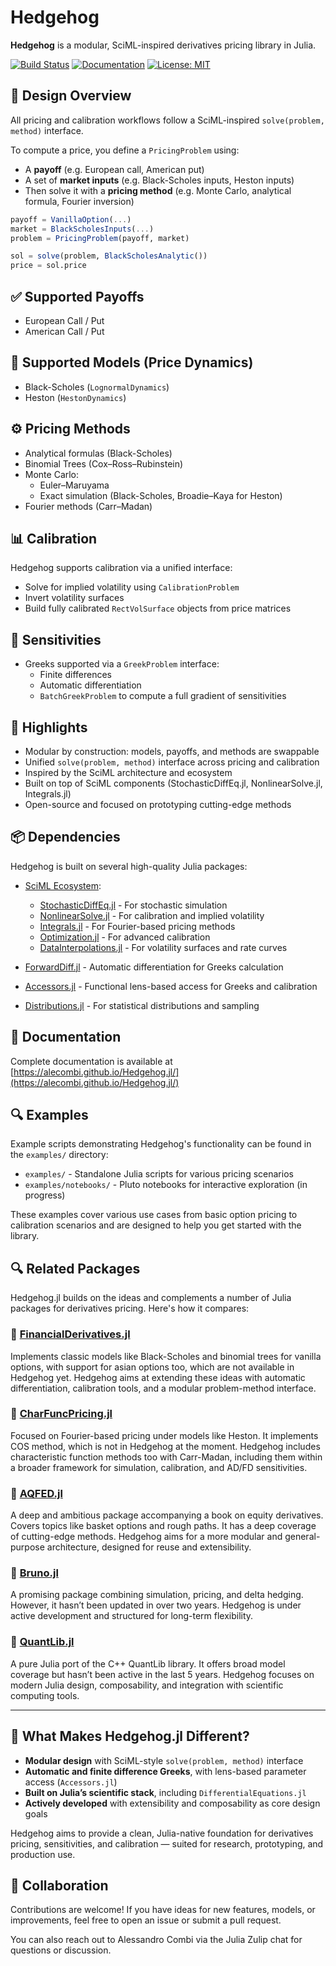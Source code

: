 # Hedgehog

**Hedgehog** is a modular, SciML-inspired derivatives pricing library in Julia.

[![Build Status](https://github.com/aleCombi/Hedgehog.jl/actions/workflows/CI.yml/badge.svg?branch=master)](https://github.com/aleCombi/Hedgehog.jl/actions/workflows/CI.yml?query=branch%3Amaster)
[![Documentation](https://img.shields.io/badge/docs-stable-blue.svg)](https://alecombi.github.io/Hedgehog.jl/)
[![License: MIT](https://img.shields.io/badge/License-MIT-green.svg)](LICENSE)

## 📐 Design Overview

All pricing and calibration workflows follow a SciML-inspired `solve(problem, method)` interface.

To compute a price, you define a `PricingProblem` using:

- A **payoff** (e.g. European call, American put)
- A set of **market inputs** (e.g. Black-Scholes inputs, Heston inputs)
- Then solve it with a **pricing method** (e.g. Monte Carlo, analytical formula, Fourier inversion)

```julia
payoff = VanillaOption(...)
market = BlackScholesInputs(...)
problem = PricingProblem(payoff, market)

sol = solve(problem, BlackScholesAnalytic())
price = sol.price
```

## ✅ Supported Payoffs

- European Call / Put
- American Call / Put

## 🧠 Supported Models (Price Dynamics)

- Black-Scholes (`LognormalDynamics`)
- Heston (`HestonDynamics`)

## ⚙️ Pricing Methods

- Analytical formulas (Black-Scholes)
- Binomial Trees (Cox–Ross–Rubinstein)
- Monte Carlo:
  - Euler–Maruyama
  - Exact simulation (Black-Scholes, Broadie–Kaya for Heston)
- Fourier methods (Carr–Madan)

## 📊 Calibration

Hedgehog supports calibration via a unified interface:

- Solve for implied volatility using `CalibrationProblem`
- Invert volatility surfaces
- Build fully calibrated `RectVolSurface` objects from price matrices

## 🧮 Sensitivities

- Greeks supported via a `GreekProblem` interface:
  - Finite differences
  - Automatic differentiation
  - `BatchGreekProblem` to compute a full gradient of sensitivities

## 🚀 Highlights

- Modular by construction: models, payoffs, and methods are swappable
- Unified `solve(problem, method)` interface across pricing and calibration
- Inspired by the SciML architecture and ecosystem
- Built on top of SciML components (StochasticDiffEq.jl, NonlinearSolve.jl, Integrals.jl)
- Open-source and focused on prototyping cutting-edge methods

## 📦 Dependencies

Hedgehog is built on several high-quality Julia packages:

- [SciML Ecosystem](https://sciml.ai/): 
  - [StochasticDiffEq.jl](https://github.com/SciML/StochasticDiffEq.jl) - For stochastic simulation
  - [NonlinearSolve.jl](https://github.com/SciML/NonlinearSolve.jl) - For calibration and implied volatility
  - [Integrals.jl](https://github.com/SciML/Integrals.jl) - For Fourier-based pricing methods
  - [Optimization.jl](https://github.com/SciML/Optimization.jl) - For advanced calibration
  - [DataInterpolations.jl](https://github.com/SciML/DataInterpolations.jl) - For volatility surfaces and rate curves

- [ForwardDiff.jl](https://github.com/JuliaDiff/ForwardDiff.jl) - Automatic differentiation for Greeks calculation
- [Accessors.jl](https://github.com/JuliaObjects/Accessors.jl) - Functional lens-based access for Greeks and calibration
- [Distributions.jl](https://github.com/JuliaStats/Distributions.jl) - For statistical distributions and sampling

## 📖 Documentation

Complete documentation is available at [https://alecombi.github.io/Hedgehog.jl/](https://alecombi.github.io/Hedgehog.jl/)

## 🔍 Examples

Example scripts demonstrating Hedgehog's functionality can be found in the `examples/` directory:

- `examples/` - Standalone Julia scripts for various pricing scenarios
- `examples/notebooks/` - Pluto notebooks for interactive exploration (in progress)

These examples cover various use cases from basic option pricing to calibration scenarios and are designed to help you get started with the library.

## 🔍 Related Packages

Hedgehog.jl builds on the ideas and complements a number of Julia packages for derivatives pricing. Here's how it compares:

### 🧰 [FinancialDerivatives.jl](https://github.com/JuliaQuant/FinancialDerivatives.jl)

Implements classic models like Black-Scholes and binomial trees for vanilla options, with support for asian options too, which are not available in Hedgehog yet. Hedgehog aims at extending these ideas with automatic differentiation, calibration tools, and a modular problem-method interface.

### 🧰 [CharFuncPricing.jl](https://github.com/s-broda/CharFuncPricing.jl)

Focused on Fourier-based pricing under models like Heston. It implements COS method, which is not in Hedgehog at the moment. Hedgehog includes characteristic function methods too with Carr-Madan, including them within a broader framework for simulation, calibration, and AD/FD sensitivities.

### 🧰 [AQFED.jl](https://github.com/jherekhealy/AQFED.jl)

A deep and ambitious package accompanying a book on equity derivatives. Covers topics like basket options and rough paths. It has a deep coverage of cutting-edge methods. Hedgehog aims for a more modular and general-purpose architecture, designed for reuse and extensibility.

### 🧰 [Bruno.jl](https://github.com/USU-Analytics-Solution-Center/Bruno.jl)

A promising package combining simulation, pricing, and delta hedging. However, it hasn’t been updated in over two years. Hedgehog is under active development and structured for long-term flexibility.

### 🧰 [QuantLib.jl](https://github.com/pazzo83/QuantLib.jl)

A pure Julia port of the C++ QuantLib library. It offers broad model coverage but hasn’t been active in the last 5 years. Hedgehog focuses on modern Julia design, composability, and integration with scientific computing tools.

---

## 🦤 What Makes Hedgehog.jl Different?

* **Modular design** with SciML-style `solve(problem, method)` interface
* **Automatic and finite difference Greeks**, with lens-based parameter access (`Accessors.jl`)
* **Built on Julia’s scientific stack**, including `DifferentialEquations.jl`
* **Actively developed** with extensibility and composability as core design goals

Hedgehog aims to provide a clean, Julia-native foundation for derivatives pricing, sensitivities, and calibration — suited for research, prototyping, and production use.

## 👥 Collaboration

Contributions are welcome! If you have ideas for new features, models, or improvements, feel free to open an issue or submit a pull request.

You can also reach out to Alessandro Combi via the Julia Zulip chat for questions or discussion.
